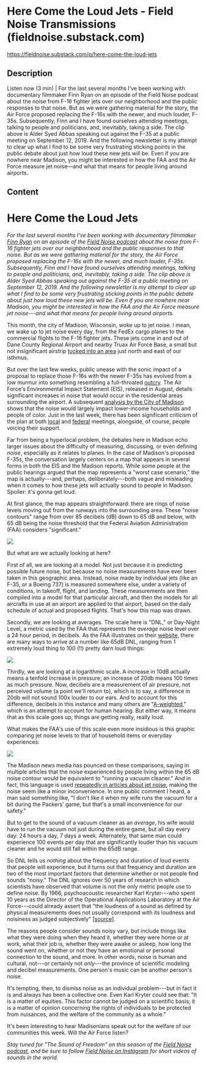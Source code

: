 # Here Come the Loud Jets - Field Noise Transmissions (fieldnoise.substack.com)

<https://fieldnoise.substack.com/p/here-come-the-loud-jets>

## Description

Listen now (3 min) | For the last several months I’ve been working with documentary filmmaker Finn Ryan on an episode of the Field Noise podcast about the noise from F-16 fighter jets over our neighborhood and the public responses to that noise. But as we were gathering material for the story, the Air Force proposed replacing the F-16s with the newer, and much louder, F-35s. Subsequently, Finn and I have found ourselves attending meetings, talking to people and politicians, and, inevitably, taking a side. The clip above is Alder Syed Abbas speaking out against the F-35 at a public meeting on September 12, 2019. And the following newsletter is my attempt to clear up what I find to be some very frustrating sticking points in the public debate about just how loud these new jets will be. Even if you are nowhere near Madison, you might be interested in how the FAA and the Air Force measure jet noise—and what that means for people living around airports.

## Content

Here Come the Loud Jets
=======================

*For the last several months I've been working with documentary filmmaker [Finn Ryan](http://finnryan.com/) on an episode of the [Field Noise podcast](https://www.fieldnoise.com/) about the noise from F-16 fighter jets over our neighborhood and the public responses to that noise. But as we were gathering material for the story, the Air Force proposed replacing the F-16s with the newer, and much louder, F-35s. Subsequently, Finn and I have found ourselves attending meetings, talking to people and politicians, and, inevitably, taking a side. The clip above is Alder Syed Abbas speaking out against the F-35 at a public meeting on September 12, 2019. And the following newsletter is my attempt to clear up what I find to be some very frustrating sticking points in the public debate about just how loud these new jets will be. Even if you are nowhere near Madison, you might be interested in how the FAA and the Air Force measure jet noise---and what that means for people living around airports.*

This month, the city of Madison, Wisconsin, woke up to jet noise. I mean, we wake up to jet noise every day, from the FedEx cargo planes to the commercial flights to the F-16 fighter jets. These jets come in and out of Dane County Regional Airport and nearby Truax Air Force Base, a small but not insignificant airstrip [tucked into an area](https://goo.gl/maps/pvvzrth61MLN4GgYA) just north and east of our isthmus.

But over the last few weeks, public unease with the sonic impact of a proposal to replace those F-16s with the newer F-35s has evolved from a low murmur into something resembling a full-throated [outcry](https://isthmus.com/news/news/environmental-study-of-f35s-near-truax-field/). The Air Force's Environmental Impact Statement (EIS), released in August, details significant increases in noise that would occur in the residential areas surrounding the airport. A subsequent [analysis by the City of Madison](https://www.cityofmadison.com/mayor/documents/F35%20EIS%20staff%20analysis%209-10-19.pdf) shows that the noise would largely impact lower-income households and people of color. Just in the last week, there has been significant criticism of the plan at both [local](https://madison.com/wsj/news/local/govt-and-politics/neighbors-voice-strong-opposition-to-f--s-another-meeting/article_660c4ca6-4525-5604-9796-bc2b799f7e25.html) and [federal](https://madison.com/ct/news/local/hundreds-gather-to-weigh-in-on-f--s-at/article_37cd2385-4907-594a-ab70-fdeb32f5d4d8.html) meetings, alongside, of course, people voicing their support.

Far from being a hyperlocal problem, the debates here in Madison echo larger issues about the difficulty of measuring, discussing, or even defining *noise*, especially as it relates to planes. In the case of Madison's proposed F-35s, the conversation largely centers on a map that appears in several forms in both the EIS and the Madison reports. While some people at the public hearings argued that the map represents a "worst case scenario," the map is actually---and, perhaps, deliberately---both vague and misleading when it comes to how these jets will actually sound to people in Madison. Spoiler: it's gonna get loud.

At first glance, the map appears straightforward: there are rings of noise levels moving out from the runways into the surrounding area. These "noise contours" range from over 85 decibels (dB) down to 65 dB and below, with 65 dB being the noise threshold that the Federal Aviation Administration (FAA) considers "significant."

[![](https://cdn.substack.com/image/fetch/w_1456,c_limit,f_auto,q_auto:good,fl_progressive:steep/https%3A%2F%2Fbucketeer-e05bbc84-baa3-437e-9518-adb32be77984.s3.amazonaws.com%2Fpublic%2Fimages%2Face02371-1387-40b1-a117-eccdba5aeda2_993x1312.jpeg)](https://cdn.substack.com/image/fetch/f_auto,q_auto:good,fl_progressive:steep/https%3A%2F%2Fbucketeer-e05bbc84-baa3-437e-9518-adb32be77984.s3.amazonaws.com%2Fpublic%2Fimages%2Face02371-1387-40b1-a117-eccdba5aeda2_993x1312.jpeg)

But what are we actually looking at here?

First of all, we are looking at a model. Not just because it is predicting possible future noise, but because no noise measurements have ever been taken in this geographic area. Instead, noise made by individual jets (like an F-35, or a Boeing 737) is measured somewhere else, under a variety of conditions, in takeoff, flight, and landing. These measurements are then compiled into a model for that particular aircraft, and then the models for all aircrafts in use at an airport are applied to that airport, based on the daily schedule of actual and proposed flights. That's how this map was drawn.

Secondly, we are looking at averages. The scale here is "DNL," or Day-Night Level, a metric used by the FAA that represents the *average* noise level over a 24 hour period, in decibels. As the FAA illustrates on their [website](https://www.faa.gov/regulations_policies/policy_guidance/noise/basics/), there are many ways to arrive at a number like 65dB DNL, ranging from 1 extremely loud thing to 100 (!!) pretty darn loud things:

[![](https://cdn.substack.com/image/fetch/w_1456,c_limit,f_auto,q_auto:good,fl_progressive:steep/https%3A%2F%2Fbucketeer-e05bbc84-baa3-437e-9518-adb32be77984.s3.amazonaws.com%2Fpublic%2Fimages%2F6117168b-83eb-41b3-aa34-0b521adf1ffe_520x451.png)](https://cdn.substack.com/image/fetch/f_auto,q_auto:good,fl_progressive:steep/https%3A%2F%2Fbucketeer-e05bbc84-baa3-437e-9518-adb32be77984.s3.amazonaws.com%2Fpublic%2Fimages%2F6117168b-83eb-41b3-aa34-0b521adf1ffe_520x451.png)

Thirdly, we are looking at a logarithmic scale. A increase in 10dB actually means a tenfold increase in pressure; an increase of 20db means 100 times as much pressure. Now, decibels are a measurement of air pressure, not perceived volume (a point we'll return to), which is to say, a difference in 20db will not sound 100x louder to our ears. And to account for this difference, decibels in this instance and many others are "[A-weighted](https://en.wikipedia.org/wiki/A-weighting)," which is an attempt to account for human hearing. But either way, it means that as this scale goes up, things are getting really, really loud.

What makes the FAA's use of this scale even more insidious is this graphic comparing jet noise levels to that of household items or everyday experiences:

[![](https://cdn.substack.com/image/fetch/w_1456,c_limit,f_auto,q_auto:good,fl_progressive:steep/https%3A%2F%2Fbucketeer-e05bbc84-baa3-437e-9518-adb32be77984.s3.amazonaws.com%2Fpublic%2Fimages%2Fb33e470d-8a5f-42d6-80c6-f13201399409_520x370.png)](https://cdn.substack.com/image/fetch/f_auto,q_auto:good,fl_progressive:steep/https%3A%2F%2Fbucketeer-e05bbc84-baa3-437e-9518-adb32be77984.s3.amazonaws.com%2Fpublic%2Fimages%2Fb33e470d-8a5f-42d6-80c6-f13201399409_520x370.png)

The Madison news media has pounced on these comparisons, saying in multiple articles that the noise experienced by people living within the 65 dB noise contour would be equivalent to "running a vacuum cleaner." And in fact, this language is used [repeatedly in articles about jet noise](https://www.google.com/search?q=%22jet+noise%22+%22vacuum+cleaner%22), making the noise seem like a minor inconvenience. In one public comment I heard, a man said something like, "I don't like it when my wife runs the vacuum for a bit during the Packers' game, but that's a small inconvenience for our safety."

But to get to the sound of a vacuum cleaner as an *average*, his wife would have to run the vacuum not just during the entire game, but all day every day: 24 hours a day, 7 days a week. Alternately, that same man could experience 100 events per day that are significantly louder than his vacuum cleaner and he would still fall within the 65dB range.

So DNL tells us *nothing* about the frequency and duration of loud events that people will experience, but it turns out that frequency and duration are two of the most important factors that determine whether or not people find sounds "noisy." The DNL ignores over 50 years of research in which scientists have observed that volume is not the only metric people use to define noise. By 1966, psychoacoustic researcher Karl Kryter---who spent 10 years as the Director of the Operational Applications Laboratory at the Air Force---could already assert that "the loudness of a sound as defined by physical measurements does not usually correspond with its loudness and noisiness as judged subjectively" \[[source](http://www.jstor.org/stable/1718479)\].

The reasons people consider sounds noisy vary, but include things like what they were doing when they heard it, whether they were home or at work, what their job is, whether they were awake or asleep, how long the sound went on, whether or not they have an emotional or personal connection to the sound, and more. In other words, noise is human and cultural, not---or certainly not *only*---the province of scientific modeling and decibel measurements. One person's music can be another person's noise.

It's tempting, then, to dismiss noise as an individual problem---but in fact it is and always has been a collective one. Even Karl Kryter could see that: "It is a matter of equities. This factor cannot be judged on a scientific basis; it is a matter of opinion concerning the rights of individuals to be protected from nuisances, and the welfare of the community as a whole."

It's been interesting to hear Madisonians speak out for the welfare of our communities this week. Will the Air Force listen?

*Stay tuned for "The Sound of Freedom" on this season of the [Field Noise podcast](https://www.fieldnoise.com/), and be sure to follow [Field Noise on Instagram](https://www.instagram.com/fieldnoise/) for short videos of sounds in the world.*
